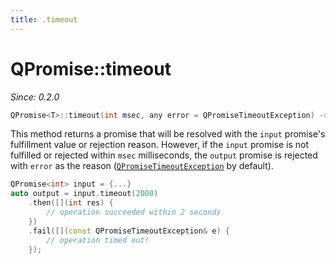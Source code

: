 ```yaml
---
title: .timeout
---
```


# QPromise::timeout

*Since: 0.2.0*

```cpp
QPromise<T>::timeout(int msec, any error = QPromiseTimeoutException) -> QPromise<T>
```

This method returns a promise that will be resolved with the `input` promise's fulfillment value
or rejection reason. However, if the `input` promise is not fulfilled or rejected within `msec`
milliseconds, the `output` promise is rejected with `error` as the reason ([`QPromiseTimeoutException`](../exceptions/timeout.md)
by default).

```cpp
QPromise<int> input = {...}
auto output = input.timeout(2000)
    .then([](int res) {
        // operation succeeded within 2 seconds
    })
    .fail([](const QPromiseTimeoutException& e) {
        // operation timed out!
    });
```
